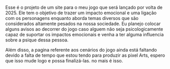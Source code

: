 Esse é o projeto de um site para o meu jogo que será lançado por volta de 2025. Ele tem o objetivo de  trazer um impacto emocional e uma ligação com os personagens enquanto aborda temas diversos que são considerados altamente pesados na nossa sociedade. Eu planejo colocar alguns avisos ao decorrer do jogo caso alguem não seja psicologicamente capaz de suportar os impactos emocionais e venha a ter alguma influencia sobre a psique dessa pessoa. 

Além disso, a pagina referente aos cenários do jogo ainda está faltando devido a falta de tempo que estou tendo para produzir as pixel Arts, espero que isso mude logo e possa finalizá-las. no mais é isso.